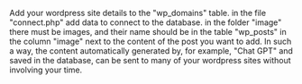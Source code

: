 Add your wordpress site details to the "wp_domains" table. in the file "connect.php" add data to connect to the database. in the folder "image" there must be images, and their name should be in the table "wp_posts" in the column "image" next to the content of the post you want to add. In such a way, the content automatically generated by, for example, "Chat GPT" and saved in the database, can be sent to many of your wordpress sites without involving your time. 